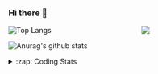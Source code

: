 ### Hi there 👋

<!--
**tao8687/tao8687** is a ✨ _special_ ✨ repository because its `README.md` (this file) appears on your GitHub profile.

Here are some ideas to get you started:

- 🔭 I’m currently working on ...
- 🌱 I’m currently learning ...
- 👯 I’m looking to collaborate on ...
- 🤔 I’m looking for help with ...
- 💬 Ask me about ...
- 📫 How to reach me: ...
- 😄 Pronouns: ...
- ⚡ Fun fact: ...
-->

<img align='right' src="https://media.giphy.com/media/M9gbBd9nbDrOTu1Mqx/giphy.gif" width="240">

  
![Top Langs](https://github-readme-stats.vercel.app/api/top-langs/?username=tao8687&layout=compact&title_color=23238E&text_color=A67D3D)

![Anurag's github stats](https://github-readme-stats.vercel.app/api?username=tao8687&show_icons=true&&text_color=A67D3D&title_color=23238E&show_icons=false&count_private=true&hide=stars)

<details>
  <summary>:zap: Coding Stats</summary>
  <br>
    
<!--START_SECTION:waka-->
![Code Time](http://img.shields.io/badge/Code%20Time-605%20hrs%2037%20mins-blue)

![Profile Views](http://img.shields.io/badge/Profile%20Views-2-blue)

**🐱 My GitHub Data** 

> 🏆 264 Contributions in the Year 2022
 > 
> 📦 1.4 MB Used in GitHub's Storage 
 > 
> 🚫 Not Opted to Hire
 > 
> 📜 48 Public Repositories 
 > 
> 🔑 21 Private Repositories  
 > 
**I'm an Early 🐤** 

```text
🌞 Morning    117 commits    ██████████████████░░░░░░░   72.67% 
🌆 Daytime    21 commits     ███░░░░░░░░░░░░░░░░░░░░░░   13.04% 
🌃 Evening    23 commits     ███░░░░░░░░░░░░░░░░░░░░░░   14.29% 
🌙 Night      0 commits      ░░░░░░░░░░░░░░░░░░░░░░░░░   0.0%

```
📅 **I'm Most Productive on Monday** 

```text
Monday       34 commits     █████░░░░░░░░░░░░░░░░░░░░   21.12% 
Tuesday      25 commits     ████░░░░░░░░░░░░░░░░░░░░░   15.53% 
Wednesday    26 commits     ████░░░░░░░░░░░░░░░░░░░░░   16.15% 
Thursday     19 commits     ███░░░░░░░░░░░░░░░░░░░░░░   11.8% 
Friday       25 commits     ████░░░░░░░░░░░░░░░░░░░░░   15.53% 
Saturday     15 commits     ██░░░░░░░░░░░░░░░░░░░░░░░   9.32% 
Sunday       17 commits     ██░░░░░░░░░░░░░░░░░░░░░░░   10.56%

```


📊 **This Week I Spent My Time On** 

```text
⌚︎ Time Zone: Asia/Shanghai

💬 Programming Languages: 
C                        15 hrs 2 mins       ██████████████░░░░░░░░░░░   57.03% 
Makefile                 9 hrs 52 mins       █████████░░░░░░░░░░░░░░░░   37.42% 
Other                    27 mins             ░░░░░░░░░░░░░░░░░░░░░░░░░   1.72% 
Markdown                 22 mins             ░░░░░░░░░░░░░░░░░░░░░░░░░   1.4% 
Text                     13 mins             ░░░░░░░░░░░░░░░░░░░░░░░░░   0.83%

🔥 Editors: 
VS Code                  26 hrs 22 mins      █████████████████████████   100.0%

🐱‍💻 Projects: 
SylixOS                  11 hrs 34 mins      ███████████░░░░░░░░░░░░░░   43.87% 
sylixOS                  11 hrs 27 mins      ██████████░░░░░░░░░░░░░░░   43.42% 
vc0768                   1 hr 54 mins        █░░░░░░░░░░░░░░░░░░░░░░░░   7.21% 
news                     1 hr 1 min          █░░░░░░░░░░░░░░░░░░░░░░░░   3.87% 
VC0768_SDK_V3.0.0.18.3   25 mins             ░░░░░░░░░░░░░░░░░░░░░░░░░   1.63%

💻 Operating System: 
Linux                    26 hrs 22 mins      █████████████████████████   100.0%

```

**I Mostly Code in Python** 

```text
Python                   9 repos             ████████░░░░░░░░░░░░░░░░░   33.33% 
C++                      5 repos             ████░░░░░░░░░░░░░░░░░░░░░   18.52% 
C                        5 repos             ████░░░░░░░░░░░░░░░░░░░░░   18.52% 
Shell                    2 repos             █░░░░░░░░░░░░░░░░░░░░░░░░   7.41% 
JavaScript               2 repos             █░░░░░░░░░░░░░░░░░░░░░░░░   7.41%

```


**Timeline**

![Chart not found](https://raw.githubusercontent.com/tao8687/tao8687/master/charts/bar_graph.png) 


 Last Updated on 23/09/2022 02:32:48 UTC
<!--END_SECTION:waka-->
</details>
